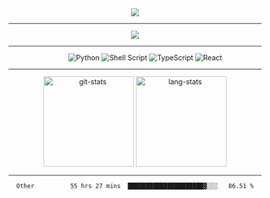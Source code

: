 <div align="center">
  <img src="https://readme-typing-svg.herokuapp.com?font=anonymous-pro&color=%2324F726&center=true&lines=Hi%2C+I'm+Stephan+Yorchenko;Backend+developer+at+Tochka">
</div>

<hr/>

<div align="center">
  <a href="https://t.me/StephanYorchenko">
    <img src="https://img.shields.io/badge/Telegram-2CA5E0?style=for-the-badge&logo=telegram&logoColor=white">
  </a>
</div>
<hr/>
<div align="center">
  <dl align="center">
     <dd>
      <img alt="Python" src="https://img.shields.io/badge/python-3670A0?style=for-the-badge&logo=python&logoColor=ffdd54">
      <img alt="Shell Script" src="https://img.shields.io/badge/shell_script-%23121011.svg?style=for-the-badge&logo=gnu-bash&logoColor=white">
      <img alt="TypeScript" src="https://img.shields.io/badge/typescript-%23007ACC.svg?style=for-the-badge&logo=typescript&logoColor=white">
      <img alt="React" src="https://img.shields.io/badge/react-%2320232a.svg?style=for-the-badge&logo=react&logoColor=%2361DAFB">
      </dd>
  </dl>
</div>
<hr/>

<!-- <div align="center">
  <details>
    <summary>💪 <strong>Stats</strong></summary>
      <img src="https://github.r2v.ch/codewars?user=StephanYorchenko&top_languages=true" alt="codewars stats">
  </details>
</div>
<hr/> -->
<div align="center">
<img height="180em" src="https://github-readme-stats.vercel.app/api?username=StephanYorchenko&show_icons=true&count_private=true&theme=gotham" alt="git-stats">
<img height="180em" src="https://github-readme-stats.vercel.app/api/top-langs/?username=StephanYorchenko&theme=gotham&layout=compact&q=4" alt="lang-stats">
</div>

<hr/>

<div align="center">
<!--START_SECTION:waka-->

```text
Other          55 hrs 27 mins  █████████████████████▓░░░   86.51 %
```

<!--END_SECTION:waka-->
</div>
